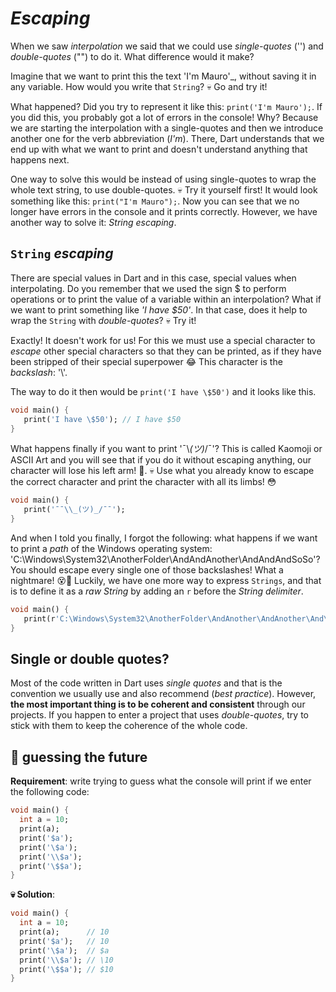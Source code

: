 # _Escaping_

When we saw _interpolation_ we said that we could use _single-quotes_ ('') and _double-quotes_ ("") to do it. What difference would it make?

Imagine that we want to print this the text 'I'm Mauro'_, without saving it in any variable. How would you write that `String`? 💀 Go and try it!

What happened? Did you try to represent it like this: `print('I'm Mauro');`. If you did this, you probably got a lot of errors in the console! Why? Because we are starting the interpolation with a single-quotes and then we introduce another one for the verb abbreviation (_I'm_). There, Dart understands that we end up with what we want to print and doesn't understand anything that happens next.

One way to solve this would be instead of using single-quotes to wrap the whole text string, to use double-quotes. 💀 Try it yourself first! It would look something like this: `print("I'm Mauro");`.
Now you can see that we no longer have errors in the console and it prints correctly. However, we have another way to solve it: _String escaping_.

## `String` _escaping_

There are special values in Dart and in this case, special values when interpolating. Do you remember that we used the sign \$ to perform operations or to print the value of a variable within an interpolation? What if we want to print something like _'I have $50'_. In that case, does it help to wrap the `String` with _double-quotes_? 💀 Try it!

Exactly! It doesn't work for us! For this we must use a special character to _escape_ other special characters so that they can be printed, as if they have been stripped of their special superpower 😂 This character is the _backslash_: '\\'.

The way to do it then would be `print('I have \$50')` and it looks like this.

```dart
void main() {
   print('I have \$50'); // I have $50
}
```

What happens finally if you want to print '¯\\_(ツ)_/¯'? This is called Kaomoji or ASCII Art and you will see that if you do it without escaping anything, our character will lose his left arm! 🥶. 💀 Use what you already know to escape the correct character and print the character with all its limbs! 😳

```dart
void main() {
   print('¯¯\\_(ツ)_/¯¯');
}
```

And when I told you finally, I forgot the following: what happens if we want to print a _path_ of the Windows operating system: 'C:\Windows\System32\AnotherFolder\AndAndAnother\AndAndAndSoSo'? You should escape every single one of those backslashes! What a nightmare! 😵💫 Luckily, we have one more way to express `Strings`, and that is to define it as a _raw String_ by adding an `r` before the _String delimiter_.

```dart
void main() {
   print(r'C:\Windows\System32\AnotherFolder\AndAnother\AndAnother\And\So\On');
}
```

## Single or double quotes?

Most of the code written in Dart uses _single quotes_ and that is the convention we usually use and also recommend (_best practice_). However, __the most important thing is to be coherent and consistent__ through our projects. If you happen to enter a project that uses _double-quotes_, try to stick with them to keep the coherence of the whole code.

## 💪 guessing the future

__Requirement__: write trying to guess what the console will print if we enter the following code:

```dart
void main() {
  int a = 10;
  print(a);
  print('$a');
  print('\$a');
  print('\\$a');
  print('\$$a');
}
```

__💀 Solution__:

```dart
void main() {
  int a = 10;
  print(a);      // 10
  print('$a');   // 10
  print('\$a');  // $a
  print('\\$a'); // \10
  print('\$$a'); // $10
}
```
